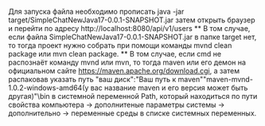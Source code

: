 Для запуска файла необходимо прописать java -jar target/SimpleChatNewJava17-0.0.1-SNAPSHOT.jar затем открыть браузер и перейти по адресу http://localhost:8080/api/v1/users
** В том случае, если файла SimpleChatNewJava17-0.0.1-SNAPSHOT.jar в папке target нет, то тогда проект нужно собрать при помощи команды mvnd clean package или mvn clean package.
** В том случае, если cmd не распознаёт команду mvnd или mvn, то тогда maven или его демон на официальном сайте https://maven.apache.org/download.cgi, а затем распаковав указать путь "ваш диск":\"Ваш путь к maven"\"maven-mvnd-1.0.2-windows-amd64(у вас название maven и его версия может быть другая)"\bin в системной переменной Path, который находиться по пути свойства компьютера -> дополнитеные параметры системы -> дополнительно -> переменные среды в списке системных переменных.
